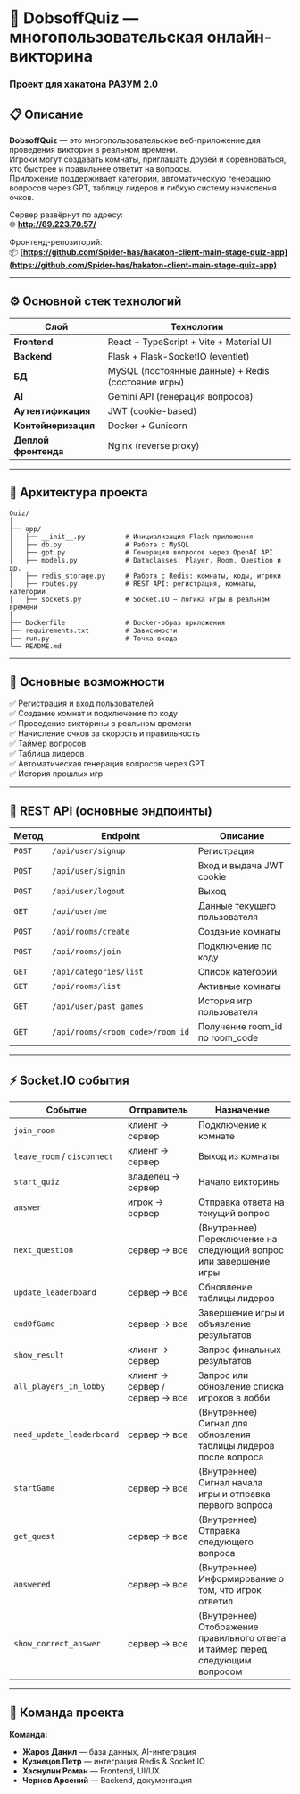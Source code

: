 
# 🧠 DobsoffQuiz — многопользовательская онлайн-викторина  
### Проект для хакатона **РАЗУМ 2.0**

## 📋 Описание

**DobsoffQuiz** — это многопользовательское веб-приложение для проведения викторин в реальном времени.  
Игроки могут создавать комнаты, приглашать друзей и соревноваться, кто быстрее и правильнее ответит на вопросы.  
Приложение поддерживает категории, автоматическую генерацию вопросов через GPT, таблицу лидеров и гибкую систему начисления очков.

Сервер развёрнут по адресу:  
🌐 **http://89.223.70.57/**  

Фронтенд-репозиторий:  
📦 **[https://github.com/Spider-has/hakaton-client-main-stage-quiz-app](https://github.com/Spider-has/hakaton-client-main-stage-quiz-app)**

---

## ⚙️ Основной стек технологий

| Слой | Технологии                                         |
|------|----------------------------------------------------|
| **Frontend** | React + TypeScript + Vite + Material UI            |
| **Backend** | Flask + Flask-SocketIO (eventlet)                  |
| **БД** | MySQL (постоянные данные) + Redis (состояние игры) |
| **AI** | Gemini API (генерация вопросов)                    |
| **Аутентификация** | JWT (cookie-based)                                 |
| **Контейнеризация** | Docker + Gunicorn                                  |
| **Деплой фронтенда** | Nginx (reverse proxy)                              |

---

## 🧩 Архитектура проекта

```
Quiz/
│
├── app/
│   ├── __init__.py          # Инициализация Flask-приложения
│   ├── db.py                # Работа с MySQL
│   ├── gpt.py               # Генерация вопросов через OpenAI API
│   ├── models.py            # Dataclasses: Player, Room, Question и др.
│   ├── redis_storage.py     # Работа с Redis: комнаты, коды, игроки
│   ├── routes.py            # REST API: регистрация, комнаты, категории
│   ├── sockets.py           # Socket.IO — логика игры в реальном времени
│
├── Dockerfile               # Docker-образ приложения
├── requirements.txt         # Зависимости
├── run.py                   # Точка входа
└── README.md
```

---

## 🧠 Основные возможности

✅ Регистрация и вход пользователей  
✅ Создание комнат и подключение по коду  
✅ Проведение викторины в реальном времени  
✅ Начисление очков за скорость и правильность  
✅ Таймер вопросов  
✅ Таблица лидеров  
✅ Автоматическая генерация вопросов через GPT  
✅ История прошлых игр  

---

## 🔌 REST API (основные эндпоинты)

| Метод | Endpoint | Описание                       |
|-------|-----------|--------------------------------|
| `POST` | `/api/user/signup` | Регистрация                    |
| `POST` | `/api/user/signin` | Вход и выдача JWT cookie       |
| `POST` | `/api/user/logout` | Выход                          |
| `GET`  | `/api/user/me` | Данные текущего пользователя   |
| `POST` | `/api/rooms/create` | Создание комнаты               |
| `POST` | `/api/rooms/join` | Подключение по коду            |
| `GET`  | `/api/categories/list` | Список категорий               |
| `GET`  | `/api/rooms/list` | Активные комнаты               |
| `GET`  | `/api/user/past_games` | История игр пользователя       |
| `GET`  | `/api/rooms/<room_code>/room_id` | Получение room_id по room_code |

---

## ⚡ Socket.IO события

| Событие | Отправитель | Назначение |
|----------|--------------|-------------|
| `join_room` | клиент → сервер | Подключение к комнате |
| `leave_room` / `disconnect` | клиент → сервер | Выход из комнаты |
| `start_quiz` | владелец → сервер | Начало викторины |
| `answer` | игрок → сервер | Отправка ответа на текущий вопрос |
| `next_question` | сервер → все | (Внутреннее) Переключение на следующий вопрос или завершение игры |
| `update_leaderboard` | сервер → все | Обновление таблицы лидеров |
| `endOfGame` | сервер → все | Завершение игры и объявление результатов |
| `show_result` | клиент → сервер | Запрос финальных результатов |
| `all_players_in_lobby` | клиент → сервер / сервер → все | Запрос или обновление списка игроков в лобби |
| `need_update_leaderboard` | сервер → все | (Внутреннее) Сигнал для обновления таблицы лидеров после вопроса |
| `startGame` | сервер → все | (Внутреннее) Сигнал начала игры и отправка первого вопроса |
| `get_quest` | сервер → все | (Внутреннее) Отправка следующего вопроса |
| `answered` | сервер → все | (Внутреннее) Информирование о том, что игрок ответил |
| `show_correct_answer` | сервер → все | (Внутреннее) Отображение правильного ответа и таймер перед следующим вопросом |

---

## 🧩 Команда проекта

**Команда:**  
- **Жаров Данил** — база данных, AI-интеграция  
- **Кузнецов Петр** — интеграция Redis & Socket.IO  
- **Хаснулин Роман** — Frontend, UI/UX  
- **Чернов Арсений** — Backend, документация  

